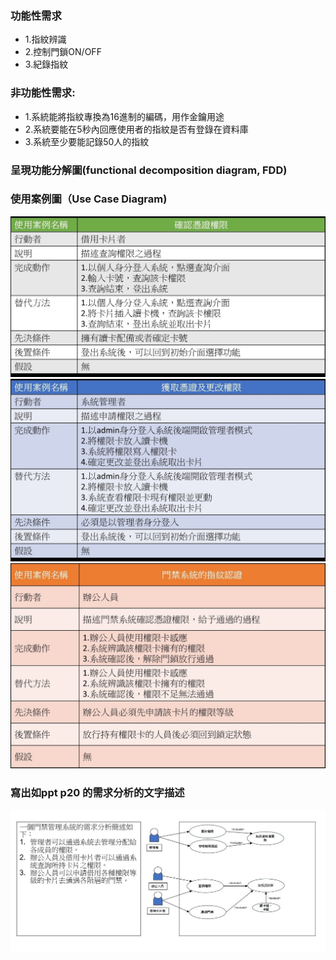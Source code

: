 ### 功能性需求
- 1.指紋辨識
- 2.控制門鎖ON/OFF
- 3.紀錄指紋
### 非功能性需求: 
- 1.系統能將指紋專換為16進制的編碼，用作金鑰用途
- 2.系統要能在5秒內回應使用者的指紋是否有登錄在資料庫
- 3.系統至少要能記錄50人的指紋
### 呈現功能分解圖(functional decomposition diagram, FDD)


### 使用案例圖（Use Case Diagram)
![](messageImage_1697887854669.jpg)
![](messageImage_1697887742386.jpg)
![](messageImage_1697687848734.jpg)

### 寫出如ppt p20 的需求分析的文字描述
![](messageImage_1697900976149.jpg)

